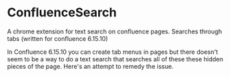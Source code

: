 # ConfluenceSearch
A chrome extension for text search on confluence pages. Searches through tabs (written for confluence 6.15.10)

In Confluence 6.15.10 you can create tab menus in pages but there doesn't seem to be a way to do a text search that searches all of these these hidden pieces of the page. Here's an attempt to remedy the issue.
